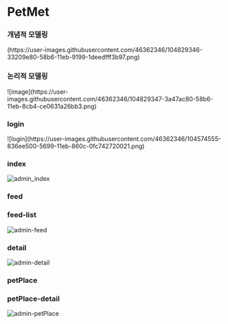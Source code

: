 # PetMet
<h3>개념적 모델링</h3>
(https://user-images.githubusercontent.com/46362346/104829346-33209e80-58b6-11eb-9199-1deedfff3b97.png)
<h3>논리적 모델링</h3>
![image](https://user-images.githubusercontent.com/46362346/104829347-3a47ac80-58b6-11eb-8cb4-ce0631a26bb3.png)
<h3>login</h3>
![login](https://user-images.githubusercontent.com/46362346/104574555-836ee500-5699-11eb-860c-0fc742720021.png)
<h3>index</h3>

![admin_index](https://user-images.githubusercontent.com/46362346/104574568-8669d580-5699-11eb-8cd6-2b1c5afddfc1.png)

<h3>feed</h3>
<h3>feed-list</h3>

![admin-feed](https://user-images.githubusercontent.com/46362346/104574577-879b0280-5699-11eb-8a37-145a6249d2bd.png)

<h3>detail</h3>

![admin-detail](https://user-images.githubusercontent.com/46362346/104574580-88cc2f80-5699-11eb-9017-51cf5c8876aa.png)

<h3>petPlace</h3>
<h3>petPlace-detail</h3>

![admin-petPlace](https://user-images.githubusercontent.com/46362346/104574584-8964c600-5699-11eb-8b66-feae668e6ead.png)
